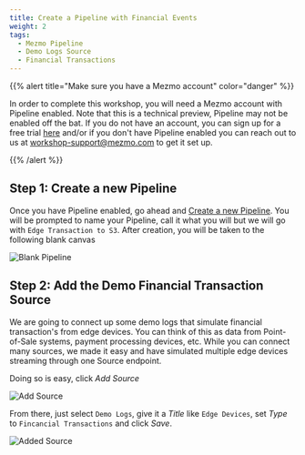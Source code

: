 ```yaml
---
title: Create a Pipeline with Financial Events
weight: 2
tags:
  - Mezmo Pipeline
  - Demo Logs Source
  - Financial Transactions
---
```


{{% alert title="Make sure you have a Mezmo account" color="danger" %}}

In order to complete this workshop, you will need a Mezmo account with Pipeline enabled.  Note that this is a technical preview, Pipeline may not be enabled off the bat.  If you do not have an account, you can sign up for a free trial [here](https://mezmo.com/signup) and/or if you don't have Pipeline enabled you can reach out to us at [workshop-support@mezmo.com](mailto:workshop-support@mezmo.com) to get it set up.

{{% /alert %}}

## Step 1: Create a new Pipeline

Once you have Pipeline enabled, go ahead and [Create a new Pipeline](https://app.mezmo.com/pipelines/pipeline/new).  You will be prompted to name your Pipeline, call it what you will but we will go with `Edge Transaction to S3`.  After creation, you will be taken to the following blank canvas

![Blank Pipeline](../../images/pipeline_blank.png)


## Step 2: Add the Demo Financial Transaction Source

We are going to connect up some demo logs that simulate financial transaction's from edge devices.  You can think of this as data from Point-of-Sale systems, payment processing devices, etc. While you can connect many sources, we made it easy and have simulated multiple edge devices streaming through one Source endpoint.

Doing so is easy, click *Add Source*

![Add Source](../../images/add-source_1.png)

From there, just select `Demo Logs`, give it a *Title* like `Edge Devices`, set *Type* to `Fincancial Transactions` and click *Save*.

![Added Source](../../images/add-source_2.png)
